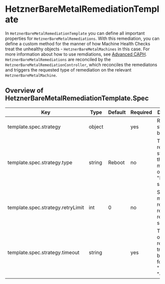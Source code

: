 # HetznerBareMetalRemediationTemplate

In `HetznerBareMetalRemediationTemplate` you can define all important properties for `HetznerBareMetalRemediations`. With this remediation, you can define a custom method for the manner of how Machine Health Checks treat the unhealthy objects - `HetznerBareMetalMachines` in this case. For more information about how to use remdiations, see [Advanced CAPH](/docs/topics/advanced-caph.md). `HetznerBareMetalRemediations` are reconciled by the `HetznerBareMetalRemediationController`, which reconciles the remediatons and triggers the requested type of remediation on the relevant `HetznerBareMetalMachine`.

## Overview of HetznerBareMetalRemediationTemplate.Spec

| Key                               | Type   | Default | Required | Description                                                                 |
| --------------------------------- | ------ | ------- | -------- | --------------------------------------------------------------------------- |
| template.spec.strategy            | object |         | yes      | Remediation strategy to be applied                                          |
| template.spec.strategy.type       | string | Reboot  | no       | Type of the remediation strategy. At the moment, only "Reboot" is supported |
| template.spec.strategy.retryLimit | int    | 0       | no       | Set maximum of remediation retries. Zero retries if not set.                |
| template.spec.strategy.timeout    | string |         | yes      | Timeout of one remediation try. Should be of the form "10m", or "40s"       |
